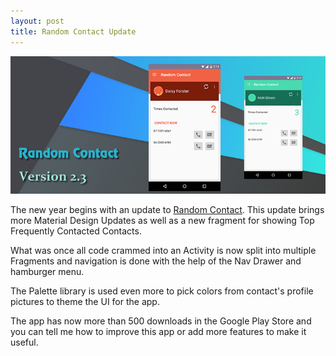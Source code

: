```yaml
---
layout: post
title: Random Contact Update
---
```

![randomcontact](/public/images/random_contact_2_3_feature.png)

The new year begins with an update to [Random Contact](https://github.com/midhunhk/random-contact). This update brings more Material Design Updates as well as a new fragment for showing Top Frequently Contacted Contacts.

What was once all code crammed into an Activity is now split into multiple Fragments and navigation is done with the help of the Nav Drawer and hamburger menu.

The Palette library is used even more to pick colors from contact's profile pictures to theme the UI for the app.

The app has now more than 500 downloads in the Google Play Store and you can tell me how to improve this app or add more features to make it useful.
